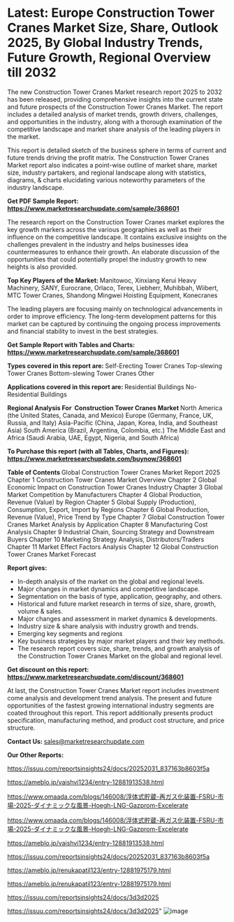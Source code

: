 # Latest: Europe Construction Tower Cranes Market Size, Share, Outlook 2025, By Global Industry Trends, Future Growth, Regional Overview till 2032

The new Construction Tower Cranes Market research report 2025 to 2032 has been released, providing comprehensive insights into the current state and future prospects of the Construction Tower Cranes Market. The report includes a detailed analysis of market trends, growth drivers, challenges, and opportunities in the industry, along with a thorough examination of the competitive landscape and market share analysis of the leading players in the market.

This report is detailed sketch of the business sphere in terms of current and future trends driving the profit matrix. The Construction Tower Cranes Market report also indicates a point-wise outline of market share, market size, industry partakers, and regional landscape along with statistics, diagrams, &amp; charts elucidating various noteworthy parameters of the industry landscape.

<strong><b>Get PDF Sample Report: <a href=https://www.marketresearchupdate.com/sample/368601>https://www.marketresearchupdate.com/sample/368601</a></b></strong>

The research report on the Construction Tower Cranes market explores the key growth markers across the various geographies as well as their influence on the competitive landscape. It contains exclusive insights on the challenges prevalent in the industry and helps businesses idea countermeasures to enhance their growth. An elaborate discussion of the opportunities that could potentially propel the industry growth to new heights is also provided.

<strong><b>Top Key Players of the Market:
</b></strong>Manitowoc, Xinxiang Kerui Heavy Machinery, SANY, Eurocrane, Orlaco, Terex, Liebherr, Muhibbah, Wiibert, MTC Tower Cranes, Shandong Mingwei Hoisting Equipment, Konecranes<strong><b>
</b></strong>

The leading players are focusing mainly on technological advancements in order to improve efficiency. The long-term development patterns for this market can be captured by continuing the ongoing process improvements and financial stability to invest in the best strategies.

<strong><b>Get Sample Report with Tables and Charts: <a href=https://www.marketresearchupdate.com/sample/368601>https://www.marketresearchupdate.com/sample/368601</a></b></strong>

<strong><b>Types covered in this report are:
</b></strong>Self-Erecting Tower Cranes
Top-slewing Tower Cranes
Bottom-slewing Tower Cranes
Other<strong><b>
</b></strong>

<strong><b>Applications covered in this report are:
</b></strong>Residential Buildings
No-Residential Buildings<strong><b>
</b></strong>

<strong><b>Regional Analysis For  Construction Tower Cranes Market</b></strong><strong><b>
</b></strong>North America (the United States, Canada, and Mexico)
Europe (Germany, France, UK, Russia, and Italy)
Asia-Pacific (China, Japan, Korea, India, and Southeast Asia)
South America (Brazil, Argentina, Colombia, etc.)
The Middle East and Africa (Saudi Arabia, UAE, Egypt, Nigeria, and South Africa)

<strong><b>To Purchase this report (with all Tables, Charts, and Figures): <a href=https://www.marketresearchupdate.com/buynow/368601>https://www.marketresearchupdate.com/buynow/368601</a></b></strong>

<strong><b>Table of Contents</b></strong><strong><b>
</b></strong>Global Construction Tower Cranes Market Report 2025
Chapter 1 Construction Tower Cranes Market Overview
Chapter 2 Global Economic Impact on Construction Tower Cranes Industry
Chapter 3 Global Market Competition by Manufacturers
Chapter 4 Global Production, Revenue (Value) by Region
Chapter 5 Global Supply (Production), Consumption, Export, Import by Regions
Chapter 6 Global Production, Revenue (Value), Price Trend by Type
Chapter 7 Global Construction Tower Cranes Market Analysis by Application
Chapter 8 Manufacturing Cost Analysis
Chapter 9 Industrial Chain, Sourcing Strategy and Downstream Buyers
Chapter 10 Marketing Strategy Analysis, Distributors/Traders
Chapter 11 Market Effect Factors Analysis
Chapter 12 Global Construction Tower Cranes Market Forecast

<strong><b>Report gives:</b></strong>

- In-depth analysis of the market on the global and regional levels.
- Major changes in market dynamics and competitive landscape.
- Segmentation on the basis of type, application, geography, and others.
- Historical and future market research in terms of size, share, growth, volume &amp; sales.
- Major changes and assessment in market dynamics &amp; developments.
- Industry size &amp; share analysis with industry growth and trends.
- Emerging key segments and regions
- Key business strategies by major market players and their key methods.
- The research report covers size, share, trends, and growth analysis of the Construction Tower Cranes Market on the global and regional level.

<strong><b>Get discount on this report: <a href=https://www.marketresearchupdate.com/discount/368601>https://www.marketresearchupdate.com/discount/368601</a></b></strong>

At last, the Construction Tower Cranes Market report includes investment come analysis and development trend analysis. The present and future opportunities of the fastest growing international industry segments are coated throughout this report. This report additionally presents product specification, manufacturing method, and product cost structure, and price structure.

<strong><b>Contact Us:
</b></strong>sales@marketresearchupdate.com

<strong>Our Other Reports:</strong>

<a href=https://issuu.com/reportsinsights24/docs/20252031_837163b8603f5a>https://issuu.com/reportsinsights24/docs/20252031_837163b8603f5a</a>

<a href=https://ameblo.jp/vaishvi1234/entry-12881913538.html>https://ameblo.jp/vaishvi1234/entry-12881913538.html</a>

<a href=https://www.omaada.com/blogs/146008/浮体式貯蔵-再ガス化装置-FSRU-市場-2025-ダイナミックな風景-Hoegh-LNG-Gazprom-Excelerate>https://www.omaada.com/blogs/146008/浮体式貯蔵-再ガス化装置-FSRU-市場-2025-ダイナミックな風景-Hoegh-LNG-Gazprom-Excelerate</a>

<a href=https://www.omaada.com/blogs/146008/浮体式貯蔵-再ガス化装置-FSRU-市場-2025-ダイナミックな風景-Hoegh-LNG-Gazprom-Excelerate>https://www.omaada.com/blogs/146008/浮体式貯蔵-再ガス化装置-FSRU-市場-2025-ダイナミックな風景-Hoegh-LNG-Gazprom-Excelerate</a>

<a href=https://ameblo.jp/vaishvi1234/entry-12881913538.html>https://ameblo.jp/vaishvi1234/entry-12881913538.html</a>

<a href=https://issuu.com/reportsinsights24/docs/20252031_837163b8603f5a>https://issuu.com/reportsinsights24/docs/20252031_837163b8603f5a</a>

<a href=https://ameblo.jp/renukapatil123/entry-12881975179.html>https://ameblo.jp/renukapatil123/entry-12881975179.html</a>

<a href=https://ameblo.jp/renukapatil123/entry-12881975179.html>https://ameblo.jp/renukapatil123/entry-12881975179.html</a>

<a href=https://issuu.com/reportsinsights24/docs/3d3d2025>https://issuu.com/reportsinsights24/docs/3d3d2025</a>

<a href=https://issuu.com/reportsinsights24/docs/3d3d2025>https://issuu.com/reportsinsights24/docs/3d3d2025</a>"
![image](https://github.com/user-attachments/assets/c5a968f8-7e83-4b79-a05b-327971ade6f1)
